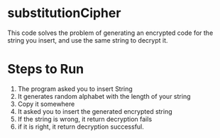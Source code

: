 # substitutionCipher
This code solves the problem of generating an encrypted code
for the string you insert, and use the same string to decrypt
it.

# Steps to Run
1. The program asked you to insert String
2. It generates random alphabet with the length of your string
3. Copy it somewhere 
4. It asked you to insert the generated encrypted string
5. If the string is wrong, it return decryption fails 
6. if it is right, it return decryption successful.
